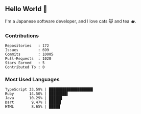 ## Hello World 👋

I'm a Japanese software developer, and I love cats 😺 and tea 🫖.

### Contributions

    Repositories   : 172
    Issues         : 699
    Commits        : 10005
    Pull-Requests  : 1020
    Stars Earned   : 5
    Contributed To : 0

### Most Used Languages

    TypeScript 33.59% | ████████████████████
    Ruby       14.50% | ████████▌
    Java       10.29% | ██████
    Dart        9.47% | █████▌
    HTML        8.65% | █████
